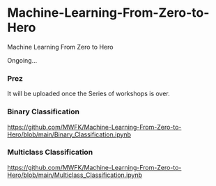 # Machine-Learning-From-Zero-to-Hero
Machine Learning From Zero to Hero

Ongoing...

### Prez
It will be uploaded once the Series of workshops is over.

### Binary Classification
https://github.com/MWFK/Machine-Learning-From-Zero-to-Hero/blob/main/Binary_Classification.ipynb

### Multiclass Classification
https://github.com/MWFK/Machine-Learning-From-Zero-to-Hero/blob/main/Multiclass_Classification.ipynb




